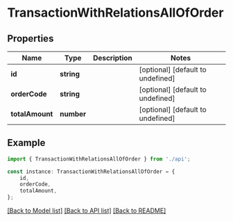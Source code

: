 # TransactionWithRelationsAllOfOrder


## Properties

Name | Type | Description | Notes
------------ | ------------- | ------------- | -------------
**id** | **string** |  | [optional] [default to undefined]
**orderCode** | **string** |  | [optional] [default to undefined]
**totalAmount** | **number** |  | [optional] [default to undefined]

## Example

```typescript
import { TransactionWithRelationsAllOfOrder } from './api';

const instance: TransactionWithRelationsAllOfOrder = {
    id,
    orderCode,
    totalAmount,
};
```

[[Back to Model list]](../README.md#documentation-for-models) [[Back to API list]](../README.md#documentation-for-api-endpoints) [[Back to README]](../README.md)

